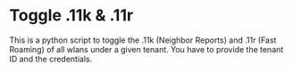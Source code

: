 # Toggle .11k & .11r
This is a python script to toggle the .11k (Neighbor Reports) and .11r (Fast Roaming) of all wlans under a given tenant. You have to provide the tenant ID and the credentials.
